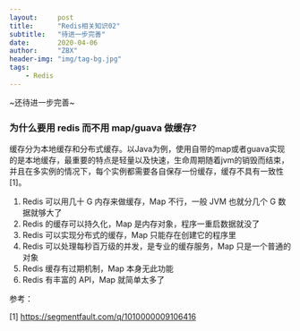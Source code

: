 ```yaml
---
layout:     post
title:      "Redis相关知识02"
subtitle:   "待进一步完善"
date:       2020-04-06
author:     "ZBX"
header-img: "img/tag-bg.jpg"
tags:
    - Redis
---
```


~还待进一步完善~

### 为什么要用 redis 而不用 map/guava 做缓存?

缓存分为本地缓存和分布式缓存。以Java为例，使用自带的map或者guava实现的是本地缓存，最重要的特点是轻量以及快速，生命周期随着jvm的销毁而结束，并且在多实例的情况下，每个实例都需要各自保存一份缓存，缓存不具有一致性[1]。

1. Redis 可以用几十 G 内存来做缓存，Map 不行，一般 JVM 也就分几个 G 数据就够大了
2. Redis 的缓存可以持久化，Map 是内存对象，程序一重启数据就没了
3. Redis 可以实现分布式的缓存，Map 只能存在创建它的程序里
4. Redis 可以处理每秒百万级的并发，是专业的缓存服务，Map 只是一个普通的对象
5. Redis 缓存有过期机制，Map 本身无此功能
6. Redis 有丰富的 API，Map 就简单太多了









参考：

[1] https://segmentfault.com/q/1010000009106416